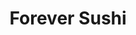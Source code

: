 ---
layout: place
title: "Forever Sushi"
permalink: /washington/puyallup/forever-sushi.html
stateAbbr: WA
stateName: Washington
cityName: Puyallup
seo:
  name: "Forever Sushi"
  type: Restaurant
  links: null
description: "Looking for sushi in Puyallup, Washington? Check out Forever Sushi for a delightful Japanese dining experience. Enjoy a variety of sushi and other dishes in ..."
place_id: ChIJHxlJb1f8kFQRl-Dxw0IExH0
photos:
  - name: >-
      places/ChIJHxlJb1f8kFQRl-Dxw0IExH0/photos/AeeoHcINmG86SLNZ3Dpwa75jHcsPdeRBa-u2lRwfPUmwQRVQQGL9t-lqKanbWraz2ezjDQSMsmqOhPCikQAHhJSH53Z2MVdUloWp9fCR_9PP50XipPQs3kwyfgs2QzFChhzrM_AjCMNvJoTMdtb0Ly8dPGNyh3njb_R6KjWNOc-lzalycKRVbSz-_w8aWCLBO5m_xc2iUL-_uRPqHushqqfWOm2y9cHWUekOXmrGUgIURCGPWSPD4j7sGDHC_cMMPAJLauTkgxcf61hBkv-S-uzkuuwyj2Mep2vbJ06c7GNEHjfM1Rorq3gZSV0doQnJIwz7sv348-IFYckeRiUgPabf_-wX5EPEuQoeAPNGhvum8SqclZm9pmQD0yJA3l4GY9a99ypjTpq6dhEUMjah4LBxq2h48Ov_RPAR9nJkQLQsNC0
    widthPx: 3984
    heightPx: 2988
    authorAttributions:
      - displayName: Theo Downes
        uri: https://maps.google.com/maps/contrib/104881445800690405605
        photoUri: >-
          https://lh3.googleusercontent.com/a-/ALV-UjV6eQKtAwCu1KT04o7jKKUwWPlzISWXM1L3LLo5fCHjcg51wd849g=s100-p-k-no-mo
    flagContentUri: >-
      https://www.google.com/local/imagery/report/?cb_client=maps_api_places.places_api&image_key=!1e10!2sCIHM0ogKEICAgICEv_7Ebg&hl=en-US
    googleMapsUri: >-
      https://www.google.com/maps/place//data=!3m4!1e2!3m2!1sCIHM0ogKEICAgICEv_7Ebg!2e10!4m2!3m1!1s0x5490fc576f49191f:0x7dc40442c3f1e097
  - name: >-
      places/ChIJHxlJb1f8kFQRl-Dxw0IExH0/photos/AeeoHcK1ilgvyawJoLdw7vN3FPQxyoeoAoe3zubVmlGh417xTNOKJXrq8U0WU1QiktrY1iUhPB-YCSrPJulKnL1SoDVw0O8GB6cmo5gRQYON6ealo1jgUV5y0iEaQ3hrrigd6cC-aFAZK26R6b4363LJnVzI0SKGVaXZ928U5upZ37FEDwmrHib7Z3DPuhAio8eOngbVI05xk66PWqXFNI-vALZ5OolWo2cpZbbPVShmstTrfXimXR7yuJVquj7uf4AVHl4awHPmBUOUFmCX7HYeDZmVuVuN5IQ3WGOCkHWb0rB3oQ
    widthPx: 4000
    heightPx: 3000
    authorAttributions:
      - displayName: Forever Sushi
        uri: https://maps.google.com/maps/contrib/101435265531729390462
        photoUri: >-
          https://lh3.googleusercontent.com/a/ACg8ocLRN3gN513OrdZB3d9RODBtEuICjsFZ1euGaj20aiskEPgc2g=s100-p-k-no-mo
    flagContentUri: >-
      https://www.google.com/local/imagery/report/?cb_client=maps_api_places.places_api&image_key=!1e10!2sAF1QipPeLaDlboaB37dp-1aa8ARSVpiZlO5VnkUrPqVS&hl=en-US
    googleMapsUri: >-
      https://www.google.com/maps/place//data=!3m4!1e2!3m2!1sAF1QipPeLaDlboaB37dp-1aa8ARSVpiZlO5VnkUrPqVS!2e10!4m2!3m1!1s0x5490fc576f49191f:0x7dc40442c3f1e097
  - name: >-
      places/ChIJHxlJb1f8kFQRl-Dxw0IExH0/photos/AeeoHcLIxIfX6vZUGbOVGCYJ6i58yibO5rom9Yyb7cTs0sfMTsmfGYAc7Gy8qdg4cbeULaGdgW57pmEtP29-mXye8H_hwWsMOOetlcV_3bJJ4cAxp0heAFcP8MbV3c2cmIH5mNr9LqYt9Z46RkAenvzlqyEbTRnQMFamBkU7K1hOwK2clYu51WKM5Nwu0jmcLvrbGnbDPEpRn9L3yIcNFz4LXcEjyTYZZ69Qc4OZLhIUaE5zzYsKrX94aYdpaVxUdxysRhnMqB1Ih7Fuc9_Zy031-QVdmAE8ySRao2fZIEAfT047Vg
    widthPx: 3927
    heightPx: 2209
    authorAttributions:
      - displayName: Forever Sushi
        uri: https://maps.google.com/maps/contrib/101435265531729390462
        photoUri: >-
          https://lh3.googleusercontent.com/a/ACg8ocLRN3gN513OrdZB3d9RODBtEuICjsFZ1euGaj20aiskEPgc2g=s100-p-k-no-mo
    flagContentUri: >-
      https://www.google.com/local/imagery/report/?cb_client=maps_api_places.places_api&image_key=!1e10!2sAF1QipMfxawOoRcBWjRXCKEJnSrg07DTXUFAyfJy4FJI&hl=en-US
    googleMapsUri: >-
      https://www.google.com/maps/place//data=!3m4!1e2!3m2!1sAF1QipMfxawOoRcBWjRXCKEJnSrg07DTXUFAyfJy4FJI!2e10!4m2!3m1!1s0x5490fc576f49191f:0x7dc40442c3f1e097
  - name: >-
      places/ChIJHxlJb1f8kFQRl-Dxw0IExH0/photos/AeeoHcKPv7By_b02zfg22igOanRtKi17aZjEiQqe-0LkvE9gXMXB6g_9f5eOptIutbdfFJOFyVY5g9682mtZSR3ctQCybSkaD_rQQnRNol811l5oZGUwGBgaKgrvzAPKGikyljD69abFN5JGlI_g7IV7opSMvHkoMoBIzSrCKLP7x3JQnLCT0XBjey9I8sa9rlSYTBLgArYQZVKKH3ybPaf0dpnRZpyWucwmQasYLdscQXM6kzezb6xnyEeHoGL2LIRoMYTymJx1dvkK2ihOtJlGrIuooRbtmvhfbLe_sVUSiaYiMgibJAd9VC-szl8rCofkxSdlCuF6iAD77-NOhctXPXMWf2m8ouG5Fzq3Z2eDBSRTOctYxf1lwBNVl0yhikASMNCjjmku894PkRYJ2KD2QchXwPBOeMibpO6ltewtT4Rp0gc
    widthPx: 3072
    heightPx: 4080
    authorAttributions:
      - displayName: Mike (Big Mike)
        uri: https://maps.google.com/maps/contrib/106299153137288816143
        photoUri: >-
          https://lh3.googleusercontent.com/a-/ALV-UjV92BNUg8djSKe4EDrj9VHAoZYXQbRE8kKQXRGnFtIzYWWZB3CY=s100-p-k-no-mo
    flagContentUri: >-
      https://www.google.com/local/imagery/report/?cb_client=maps_api_places.places_api&image_key=!1e10!2sCIHM0ogKEICAgIDjk4K48QE&hl=en-US
    googleMapsUri: >-
      https://www.google.com/maps/place//data=!3m4!1e2!3m2!1sCIHM0ogKEICAgIDjk4K48QE!2e10!4m2!3m1!1s0x5490fc576f49191f:0x7dc40442c3f1e097
  - name: >-
      places/ChIJHxlJb1f8kFQRl-Dxw0IExH0/photos/AeeoHcKV9BjyAsKYLD-3AY-e9j6K5eZoKT06C6olnyBbcFytihndS7gMl_AKesgpOSZ_dhA0DkWnpJET_I9HzuV5uVenxcz9KtE4p13mbrVIKn2SqDnO_chd--HAEghXwugmxOp81AcFQpk61mPTvfAJ4to2EGfIITxUvGEuXQzz3L57YSsVcTO7zTvgE34AhOGKnfxTjh4w1XpdNkrP0X-srXIUNnIkv22resjGBk1tnHzOqZARLQ84d5l-i4I82NvWiCmwj1KQ7yElJ99TthyY3JYjAcz97dmAZFUv4xms_8NONpxrwSelMh6CtR42Di3ziUda4F_6WVrmIyFG4aJLdC7PC6Py_MaxvHRiqOHo9x_IHhi54D_kSSPDtPkmlnMtPI6kC7_C5ZCtjQYRlbQosn_-iibDH76xlBoS6IHPD7xaeSAK
    widthPx: 4000
    heightPx: 2250
    authorAttributions:
      - displayName: ReyviGravy
        uri: https://maps.google.com/maps/contrib/112934156285518841781
        photoUri: >-
          https://lh3.googleusercontent.com/a-/ALV-UjX8NpxyBxQ1kgZFcx9rzrQcQVbyyFtTsgVsDHoJKzUjG7UlJQku=s100-p-k-no-mo
    flagContentUri: >-
      https://www.google.com/local/imagery/report/?cb_client=maps_api_places.places_api&image_key=!1e10!2sCIHM0ogKEICAgICbpLHNmQE&hl=en-US
    googleMapsUri: >-
      https://www.google.com/maps/place//data=!3m4!1e2!3m2!1sCIHM0ogKEICAgICbpLHNmQE!2e10!4m2!3m1!1s0x5490fc576f49191f:0x7dc40442c3f1e097
  - name: >-
      places/ChIJHxlJb1f8kFQRl-Dxw0IExH0/photos/AeeoHcLLceQCjNrkySiBd8uT_9Y5A5HxS1TLz01x-BAZRBi_PbkpW4RSoexqkDkLiB2Ar5VNsS3RvbwzKiIcSH_9E6YKfwMInIT8lEcVeX_8HfVlgySO0N3QXT28nY4roZ__x3awW--uagLVue_WijqhMUotJWTZGi5bo7gUxz4wmR4bPBC-kezlLpjc3aXcZBSEMq1ZArQvT3HYw0O-OR-ivsptxhTSU_ncSzB7bu4_oLBC8kdko2nk_r_qfBDZvHjLBfA_2NYeqoFVBVuwZBZLZ62i2KOto-oVzvopLpEq7MJNhFKi0yPiez_6AlUblVlij07sGQ73gVO63Za2-rFBP1DIHELGclGAlOYc73fTmjZ_wI6v9pvXCq_wVmBnYVXIPBCVqacvJK_HuyO29gvB7a-fQmTgZAeNO6oiMhUERYYjCw
    widthPx: 4080
    heightPx: 3072
    authorAttributions:
      - displayName: Mike (Big Mike)
        uri: https://maps.google.com/maps/contrib/106299153137288816143
        photoUri: >-
          https://lh3.googleusercontent.com/a-/ALV-UjV92BNUg8djSKe4EDrj9VHAoZYXQbRE8kKQXRGnFtIzYWWZB3CY=s100-p-k-no-mo
    flagContentUri: >-
      https://www.google.com/local/imagery/report/?cb_client=maps_api_places.places_api&image_key=!1e10!2sCIHM0ogKEICAgIDjk4K4aQ&hl=en-US
    googleMapsUri: >-
      https://www.google.com/maps/place//data=!3m4!1e2!3m2!1sCIHM0ogKEICAgIDjk4K4aQ!2e10!4m2!3m1!1s0x5490fc576f49191f:0x7dc40442c3f1e097
  - name: >-
      places/ChIJHxlJb1f8kFQRl-Dxw0IExH0/photos/AeeoHcKrJFIWfxcrHbMbeERrd8TwoxGvpCexok7OR6DIvnv_HNENQeoMTBawvBw0-CY09C2C_b-X6GhMH99HDq0wXk2cHJAu5WNOoJez1OM-fk5I9zsYTH6qejW88cuP7i7WQoQlcCR9wDrno4ph4yWdoGgP8-v9idAZOumVBhaGjkAsXUcO37_1HLDc6uXDrWURK1ERRDj-luRInndelxy3Hk2JuGaGvtSswz_H6-PGK5hsT4G_iJjQOGUmZdM6a_dJskEAuHI-O64Nav3pLFfydLEzF-9WkzoKuhELUxJKBf7QUu-4Xwh6wE0ycgMiaNPMPh5MgQjVYFLH-bXD_IKJggokJ39m36dlu1nxBUgY0E0_5C9_nD-VHlaurwR7mZzQBlQ8YksOQwuD5Qt2m5QqEH6qbETtTetVqWVIUQsP9FQ
    widthPx: 3608
    heightPx: 4800
    authorAttributions:
      - displayName: Joshua Hwang
        uri: https://maps.google.com/maps/contrib/104641223508907880359
        photoUri: >-
          https://lh3.googleusercontent.com/a-/ALV-UjUBCJvwc8JzxBh6S3WS3AfrSEVM1hVqi6ip9ilSbyDCWmSUpYwLOw=s100-p-k-no-mo
    flagContentUri: >-
      https://www.google.com/local/imagery/report/?cb_client=maps_api_places.places_api&image_key=!1e10!2sCIHM0ogKEICAgIC_oNecLA&hl=en-US
    googleMapsUri: >-
      https://www.google.com/maps/place//data=!3m4!1e2!3m2!1sCIHM0ogKEICAgIC_oNecLA!2e10!4m2!3m1!1s0x5490fc576f49191f:0x7dc40442c3f1e097
  - name: >-
      places/ChIJHxlJb1f8kFQRl-Dxw0IExH0/photos/AeeoHcJgQYbnSXXVFWvwxtN0yAcUGZNNdBRdKI7iBHZ1OYD1bWTEXrxGT-1fQTuCiCNGJjAbUsCPNysBegEJtjVrI0w33vg8T109y2L2o6e_MTIZUCtKDU7HqMpDNfM7hpvZreGmkTtFlyHyaj7eozoXdjAd-_IhyPZrnjHOZOKpqa7YWKm7iFafBRUcolNJqAh_4LhtsdpXBt3ozsrJ-88f2ZGFDT5u0ACQt85e4yQ5gqm7Zq3SXBgDMfaEF6GjcgrfA4mmVW4vfgHV2WTB1ZiwdCMFYfcYGYc1JHUfPY8__4IPMhKjlgT6_wiruGBnSJWQVWcveOEprv1Tg0YoRHgWDvWpBqT6b6QQp9Meb8OzuUcC0dlqn2xoocKlYuL4uCPabqMY4p8ftdxqXieA7gqAB5UewsBoGH--goUoCsFvU5A
    widthPx: 4032
    heightPx: 2268
    authorAttributions:
      - displayName: Gregory Helton
        uri: https://maps.google.com/maps/contrib/118198358793806427609
        photoUri: >-
          https://lh3.googleusercontent.com/a-/ALV-UjXpLusQFntkclassTNUuuyCgr50ISDJB--V7lXYwzCjl-u1NXA=s100-p-k-no-mo
    flagContentUri: >-
      https://www.google.com/local/imagery/report/?cb_client=maps_api_places.places_api&image_key=!1e10!2sCIHM0ogKEICAgIDb6Y_7WQ&hl=en-US
    googleMapsUri: >-
      https://www.google.com/maps/place//data=!3m4!1e2!3m2!1sCIHM0ogKEICAgIDb6Y_7WQ!2e10!4m2!3m1!1s0x5490fc576f49191f:0x7dc40442c3f1e097
  - name: >-
      places/ChIJHxlJb1f8kFQRl-Dxw0IExH0/photos/AeeoHcIwZ4jrcVrjPksaLWWb9H6UybLPO8h2wFHzADh8q-RpXIQuk3NpsekKVFFcVgbhG6IlRywOqBTnVdjivuiV1xd1oLXzjG8Y3smX-JSgH9XhZsWigecyMGsrB7gzLgKadxTri2YIhSaFAzA_ZCOZYRHHhnlQs31X880RY6W46NqHal5wcMqoDJpAHs8IpyhBmLpempT2RrUpZJKT19-iq6FZCoLlZ0kOzoxSt8VTI7VmGPHMDzaAyDWvbVtiSTPrpeSE-4chY6vEFsqL9SEtbXttxiX9nnvxkc4F3XtjAlAZ3Ihe67-6COZl-13ipTq2s_cTwEUDekEn53tcE-rPpXUPch9-gJIIj7HYFBslifZCyFGnE6vnHmLvppu9J929J8frxK8kiZZKE7FqtD_r-G2gzBHVjez4KkrVAiaiQtAtMw
    widthPx: 1562
    heightPx: 1353
    authorAttributions:
      - displayName: Leise Kendall
        uri: https://maps.google.com/maps/contrib/110773480209833551509
        photoUri: >-
          https://lh3.googleusercontent.com/a-/ALV-UjWyXqPUwWseeNhQYWX2Nqv3h918l7L7pjknYlJPkun-vmOgAnllCw=s100-p-k-no-mo
    flagContentUri: >-
      https://www.google.com/local/imagery/report/?cb_client=maps_api_places.places_api&image_key=!1e10!2sCIHM0ogKEICAgMDQp_CwXg&hl=en-US
    googleMapsUri: >-
      https://www.google.com/maps/place//data=!3m4!1e2!3m2!1sCIHM0ogKEICAgMDQp_CwXg!2e10!4m2!3m1!1s0x5490fc576f49191f:0x7dc40442c3f1e097
  - name: >-
      places/ChIJHxlJb1f8kFQRl-Dxw0IExH0/photos/AeeoHcKmN_eGdd3n9poPbUxEseYReP0DS9NBSG5up0XrOCYcuGK5d7XGrx0G0CDE-2XoS3wjhSvVTqgR-5YJwO3Dgss1PWM1mK44FILWzJw1A_R-d_uRmvyX2Ao2uEllSoWqQAEDxDcyLREoiyEiwKmndoxboJScC9WPkrhYRMFF1twvrOeL6oYldENh_IiqUlvI2PQwkswfZIRF04d_rNjGO-ZYaDbcAWjQVsDggs2akKO-eRlEBsmEbe6vCAvhMYlmQN2lDNFdj7cX1ehd2hTpje5lWVlq5GlegxboZNCpFJg9a3RBldPIJ1vkDaN6yXAD00LgHrZ83n4aPQMyg6rgD5oLn4WSGKa1ZPIeNW97sdDUeA5zR1jdSvyz__Jz36W6d4weVpBlWskUKz1oqMPBrZ9Io66jPh5Ey4b65NW0Jq42ww
    widthPx: 3000
    heightPx: 4000
    authorAttributions:
      - displayName: Amy D
        uri: https://maps.google.com/maps/contrib/112266701959234000922
        photoUri: >-
          https://lh3.googleusercontent.com/a-/ALV-UjWwPsKd6heNd2FeS735a6NYsEkjXxPvwxwQBwsneq5SRg-Rl7RC7A=s100-p-k-no-mo
    flagContentUri: >-
      https://www.google.com/local/imagery/report/?cb_client=maps_api_places.places_api&image_key=!1e10!2sCIHM0ogKEICAgIDNuI-ZSg&hl=en-US
    googleMapsUri: >-
      https://www.google.com/maps/place//data=!3m4!1e2!3m2!1sCIHM0ogKEICAgIDNuI-ZSg!2e10!4m2!3m1!1s0x5490fc576f49191f:0x7dc40442c3f1e097
address: 4301 S Meridian Ste F2, Puyallup, WA 98374, USA
street: 4301 S Meridian Ste F2
city: Puyallup
state: WA
zip: '98374'
country: USA
neighborhood: null
latitude: '47.150465'
longitude: '-122.291798'
accessibility_options:
  wheelchairAccessibleParking: true
  wheelchairAccessibleEntrance: true
  wheelchairAccessibleRestroom: true
  wheelchairAccessibleSeating: true
business_status: OPERATIONAL
name: Forever Sushi
google_maps_links:
  directionsUri: >-
    https://www.google.com/maps/dir//''/data=!4m7!4m6!1m1!4e2!1m2!1m1!1s0x5490fc576f49191f:0x7dc40442c3f1e097!3e0
  placeUri: https://maps.google.com/?cid=9062373034978042007
  writeAReviewUri: >-
    https://www.google.com/maps/place//data=!4m3!3m2!1s0x5490fc576f49191f:0x7dc40442c3f1e097!12e1
  reviewsUri: >-
    https://www.google.com/maps/place//data=!4m4!3m3!1s0x5490fc576f49191f:0x7dc40442c3f1e097!9m1!1b1
  photosUri: >-
    https://www.google.com/maps/place//data=!4m3!3m2!1s0x5490fc576f49191f:0x7dc40442c3f1e097!10e5
primary_type: Sushi Restaurant
opening_hours:
  regular: null
  current: null
secondary_opening_hours:
  regular:
    weekdayDescriptions: null
    type: null
  current:
    weekdayDescriptions: null
    type: null
phone: (253) 268-0335
price_level: PRICE_LEVEL_MODERATE
price_range: $20 &ndash; $30
rating: '4.4'
rating_count: 882
website: null
reviews: null
parking_options: null
payment_options: null
allow_dogs: null
curbside_pickup: null
delivery: null
dine_in: null
good_for_children: null
good_for_groups: null
good_for_sports: null
live_music: null
menu_for_children: null
outdoor_seating: null
reservable: null
restroom: null
serves_beer: null
serves_breakfast: null
serves_brunch: null
serves_cocktails: null
serves_coffee: null
serves_dinner: null
serves_dessert: null
serves_lunch: null
serves_vegetarian_food: null
serves_wine: null
takeout: null
summary: null

---